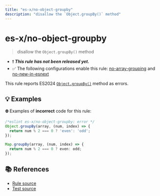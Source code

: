 ```yaml
---
title: "es-x/no-object-groupby"
description: "disallow the `Object.groupBy()` method"
---
```


# es-x/no-object-groupby
> disallow the `Object.groupBy()` method

- ❗ <badge text="This rule has not been released yet." vertical="middle" type="error"> ***This rule has not been released yet.*** </badge>
- ✅ The following configurations enable this rule: [no-array-grouping] and [no-new-in-esnext]

This rule reports ES2024 [`Object.groupBy()`](https://github.com/tc39/proposal-array-grouping) method as errors.

## 💡 Examples

⛔ Examples of **incorrect** code for this rule:

<eslint-playground type="bad">

```js
/*eslint es-x/no-object-groupby: error */
Object.groupBy(array, (num, index) => {
  return num % 2 === 0 ? 'even': 'odd';
});

Map.groupBy(array, (num, index) => {
  return num % 2 === 0 ? even: odd;
});
```

</eslint-playground>

## 📚 References

- [Rule source](https://github.com/eslint-community/eslint-plugin-es-x/blob/master/lib/rules/no-object-groupby.js)
- [Test source](https://github.com/eslint-community/eslint-plugin-es-x/blob/master/tests/lib/rules/no-object-groupby.js)

[no-array-grouping]: ../configs/index.md#no-array-grouping
[no-new-in-esnext]: ../configs/index.md#no-new-in-esnext
